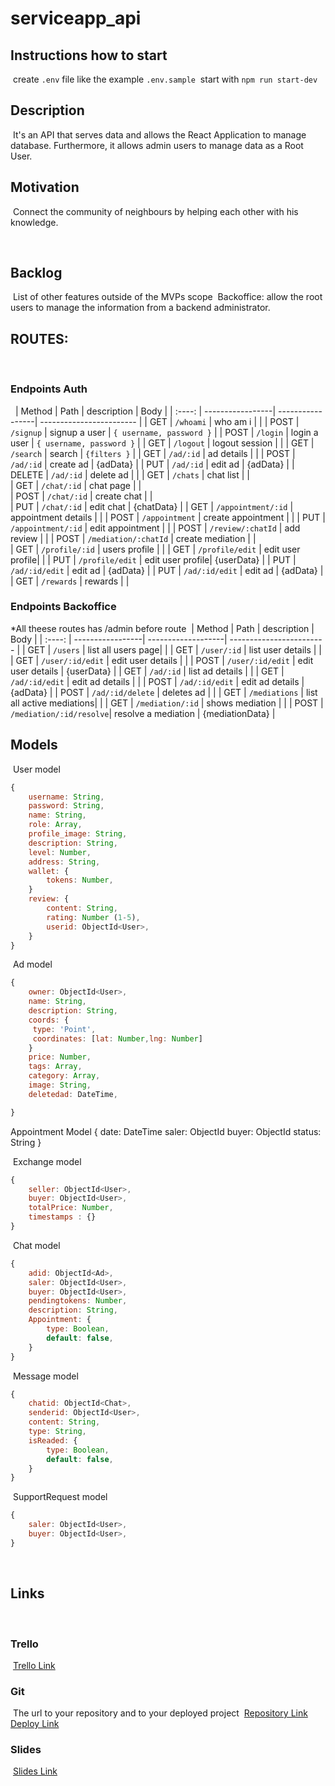 # serviceapp_api

## Instructions how to start
​
create `.env` file like the example `.env.sample`
​
start with `npm run start-dev`
​
## Description
​
It's an API that serves data  and allows the React Application to manage database. Furthermore,  it allows admin users to manage data as a Root User.
​
## Motivation
​
Connect the community of neighbours by helping each other with his knowledge.
​

​
## Backlog
​
List of other features outside of the MVPs scope
​
Backoffice: allow the root users to manage the information from a backend administrator.
​
## ROUTES:
​
### Endpoints Auth
​
​
| Method | Path      				| description      | Body                     |
| :----: | -----------------| -----------------| ------------------------ |
|  GET   | `/whoami` 				| who am i         |                          |
|  POST  | `/signup` 				| signup a user    | `{ username, password }` |
|  POST  | `/login`  				| login a user     | `{ username, password }` |
|  GET   | `/logout` 				| logout session   |                          |
|  GET   | `/search` 				| search       | 	`{filters }`            |
|  GET   | `/ad/:id` 				| ad details       |          		        		|
|  POST   | `/ad/:id` 				| create ad       |      {adData}    		        		|
|  PUT   | `/ad/:id` 				| edit ad       |      {adData}    		        		|
|  DELETE   | `/ad/:id` 				| delete ad       |        		        		|
|  GET   | `/chats`  				| chat list        |          		            |	
|  GET   | `/chat/:id`			| chat page        |          		            |   
|  POST   | `/chat/:id`			| create chat        |          		            |   
|  PUT   | `/chat/:id`			| edit chat        |    {chatData}      		            |
|  GET   | `/appointment/:id`			| appointment details       |          		            |
|  POST   | `/appointment`			| create appointment       |          		            |
|  PUT   | `/appointment/:id`			| edit appointment       |          		            |
|  POST   | `/review/:chatId`			| add review      |          		            | 
|  POST   | `/mediation/:chatId`			| create mediation     |          		            |   
|  GET   | `/profile/:id`		| users profile    |  				   					    |
|  GET   | `/profile/edit` 	| edit user profile|                          |
|  PUT   | `/profile/edit`  | edit user profile| {userData}               |
|  PUT   | `/ad/:id/edit`   | edit ad   			 | {adData}                 |
|  PUT   | `/ad/:id/edit`   | edit ad          | {adData}                 |
|  GET   | `/rewards`       | rewards    	 |  				                |
​
### Endpoints Backoffice 
*All theese routes has /admin before route
​
| Method | Path      				| description        | Body                     |
| :----: | -----------------| -------------------| ------------------------ |
|  GET   | `/users`       	| list all users page|  											  |
|  GET   | `/user/:id`      | list user details  |    											|
|  GET   | `/user/:id/edit` | edit user details  | 													|
|  POST  | `/user/:id/edit` | edit user details  | {userData}   						|
|  GET   | `/ad/:id`        | list ad details    |                          |
|  GET   | `/ad/:id/edit`   | edit ad details    | 		                      |
|  POST  | `/ad/:id/edit`   | edit ad details    | {adData}                 |
|  POST  | `/ad/:id/delete` | deletes ad   			 |                          |
|  GET   | `/mediations`    | list all active mediations|                   |
|  GET   | `/mediation/:id` | shows mediation  |                            | 
|  POST  | `/mediation/:id/resolve`| resolve a mediation  | {mediationData} |
​
​
## Models
​
User model
​
```javascript
{
	username: String,
	password: String,
	name: String,
	role: Array,
	profile_image: String,
	description: String,
	level: Number,
	address: String,
	wallet: {
		tokens: Number,
	}
	review: {
		content: String,
		rating: Number (1-5),
		userid: ObjectId<User>,
	}
}
```
​
Ad model
​
```javascript
{
	owner: ObjectId<User>,
	name: String,
	description: String,
	coords: { 
	 type: 'Point', 
	 coordinates: [lat: Number,lng: Number] 	
	}
	price: Number,
	tags: Array,
	category: Array,
	image: String,
	deletedad: DateTime,

}
```

Appointment Model
{
	date: DateTime
	saler: ObjectId<User>
	buyer: ObjectId<User>
	status: String
	} 

​
Exchange model
​
```javascript
{
	seller: ObjectId<User>,
	buyer: ObjectId<User>,
	totalPrice: Number,
	timestamps : {}
}
```
​
Chat model
​
```javascript
{
	adid: ObjectId<Ad>,
	saler: ObjectId<User>,
	buyer: ObjectId<User>,
	pendingtokens: Number,
	description: String,
	Appointment: {
		type: Boolean,
		default: false, 
	}
}
```
​
Message model
​
```javascript
{
	chatid: ObjectId<Chat>,
	senderid: ObjectId<User>,
	content: String,
	type: String,
	isReaded: {
		type: Boolean,
		default: false, 
	}
}
```
​
SupportRequest model
​
```javascript
{
	saler: ObjectId<User>,
	buyer: ObjectId<User>,
}
```
​
## Links
​
### Trello
​
[Trello Link](https://trello.com/b/ELsOwVbZ/service-app)
​
​
### Git
​
The url to your repository and to your deployed project
​
[Repository Link](http://github.com/)
​
[Deploy Link](http://heroku.com/)
​
### Slides
​
[Slides Link](https://docs.google.com/presentation/d/1lnLebQ2o0SofNHN8B77YxNNC8vylQxxiyYbOebgMRSk/edit?usp=sharing)

